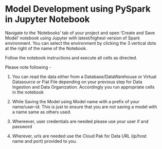 # Model Development using PySpark in Jupyter Notebook

Navigate to the ‘Notebooks’ tab of your project and open ‘Create and Save Model’ notebook using Jupyter with latest/highest version of Spark environment. You can select the environment by clicking the 3 vertical dots at the right of the name of the Notebook. 

Follow the notebook instructions and execute all cells as directed.

Please note following -

1. You can read the data either from a Database/DataWarehouse or Virtual Datasource or Flat File depending on your previous step for Data Ingestion and Data Organization. Accordingly you run appropriate cells in the notebook

2. While Saving the Model using Model name with a prefix of your name/user-id. This is just to ensure that you are not saving a model with a name same as others used.

3. Whereever, user credentials are needed please use your user if and password

4. Wherever, urls are needed use the Cloud Pak for Data URL (ip/host name and port) provided to you.
